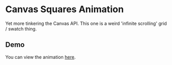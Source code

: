 # Canvas Squares Animation

Yet more tinkering the Canvas API. This one is a weird 'infinite scrolling' grid / swatch thing.

## Demo

You can view the animation [here]('https://nath-codes.github.io/canvas-squares/').
